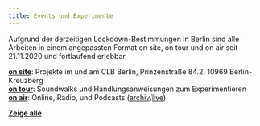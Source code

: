 ```yaml
---
title: Events und Experimente
---
```


Aufgrund der derzeitigen Lockdown-Bestimmungen in Berlin sind alle Arbeiten in einem angepassten Format on site, on tour und on air seit 21.11.2020 und fortlaufend erlebbar.

**[on site](/tags/onsite/)**: Projekte im und am CLB Berlin, Prinzenstraße 84.2, 10969 Berlin-Kreuzberg  
**[on tour](/tags/ontour/)**: Soundwalks und Handlungsanweisungen zum Experimentieren  
**[on air](/tags/onair/)**:  Online, Radio, und Podcasts ([archiv](https://aporee.org/t/berlinlokalzeit/list.php)/[live](https://radio.aporee.org/))  


**[Zeige alle](/project/)**